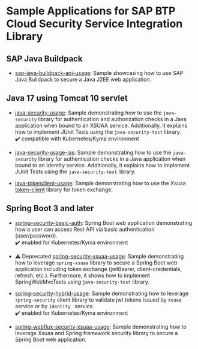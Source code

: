 # Sample Applications for SAP BTP Cloud Security Service Integration Library

## SAP Java Buildpack
- [sap-java-buildpack-api-usage](./sap-java-buildpack-api-usage): Sample showcasing how to use SAP Java Buildpack to secure a Java J2EE web application.

## Java 17 using Tomcat 10 servlet
- [java-security-usage](./java-security-usage): Sample demonstrating how to use the `java-security` library for authentication and authorization checks in a Java application when bound to an XSUAA service.
Additionally, it explains how to implement JUnit Tests using the `java-security-test` library.
</br>:heavy_check_mark: compatible with Kubernetes/Kyma environment<br/>

- [java-security-usage-ias](./java-security-usage-ias): Sample demonstrating how to use the `java-security` library for authentication checks in a Java application 
when bound to an Identity service. Additionally, it explains how to implement JUnit Tests using the `java-security-test` library.

- [java-tokenclient-usage](./java-tokenclient-usage): Sample demonstrating how to use the Xsuaa [token-client](/token-client) library for token exchange.

## Spring Boot 3 and later
- [spring-security-basic-auth](./spring-security-basic-auth): Spring Boot web application demonstrating how a user can access Rest API via basic authentication (user/password).
</br>:heavy_check_mark: enabled for Kubernetes/Kyma environment

- :warning: Deprecated [spring-security-xsuaa-usage](./spring-security-xsuaa-usage): Sample demonstrating how to leverage ``spring-xsuaa`` library to secure a Spring Boot web application including token exchange (jwtBearer, client-credentials, refresh, etc.).
Furthermore, it shows how to implement SpringWebMvcTests using `java-security-test` library.

- [spring-security-hybrid-usage](./spring-security-hybrid-usage): Sample demonstrating how to leverage ```spring-security``` client library to validate jwt tokens issued by ```Xsuaa``` service or by ```Identity ``` service.
</br>:heavy_check_mark: enabled for Kubernetes/Kyma environment

- [spring-webflux-security-xsuaa-usage](./spring-webflux-security-xsuaa-usage): Sample demonstrating how to leverage Xsuaa and Spring framework security library to secure a Spring Boot web application.
